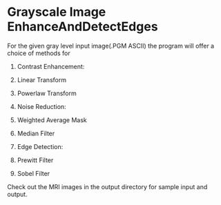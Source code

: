 # Grayscale Image EnhanceAndDetectEdges

For the given gray level input image(.PGM ASCII) the program will offer a choice of methods for

1) Contrast Enhancement:
  1) Linear Transform
  2) Powerlaw Transform

2) Noise Reduction:
  1) Weighted Average Mask
  2) Median Filter

3) Edge Detection:
  1) Prewitt Filter
  2) Sobel Filter


Check out the MRI images in the output directory for sample input and output.
